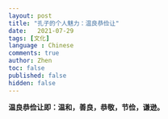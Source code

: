 ```yaml
---
layout: post
title: "孔子的个人魅力：温良恭俭让"
date:   2021-07-29
tags: [文化]
language : Chinese
comments: true
author: Zhen
toc: false
published: false
hidden: false
---
```

**温良恭俭让即：温和，善良，恭敬，节俭，谦逊。**


<!--stackedit_data:
eyJoaXN0b3J5IjpbLTE1MDI3ODAzNTAsMTY1OTU3NDU1MF19
-->